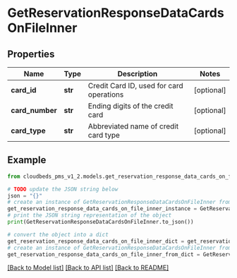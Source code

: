# GetReservationResponseDataCardsOnFileInner


## Properties

Name | Type | Description | Notes
------------ | ------------- | ------------- | -------------
**card_id** | **str** | Credit Card ID, used for card operations | [optional] 
**card_number** | **str** | Ending digits of the credit card | [optional] 
**card_type** | **str** | Abbreviated name of credit card type | [optional] 

## Example

```python
from cloudbeds_pms_v1_2.models.get_reservation_response_data_cards_on_file_inner import GetReservationResponseDataCardsOnFileInner

# TODO update the JSON string below
json = "{}"
# create an instance of GetReservationResponseDataCardsOnFileInner from a JSON string
get_reservation_response_data_cards_on_file_inner_instance = GetReservationResponseDataCardsOnFileInner.from_json(json)
# print the JSON string representation of the object
print(GetReservationResponseDataCardsOnFileInner.to_json())

# convert the object into a dict
get_reservation_response_data_cards_on_file_inner_dict = get_reservation_response_data_cards_on_file_inner_instance.to_dict()
# create an instance of GetReservationResponseDataCardsOnFileInner from a dict
get_reservation_response_data_cards_on_file_inner_from_dict = GetReservationResponseDataCardsOnFileInner.from_dict(get_reservation_response_data_cards_on_file_inner_dict)
```
[[Back to Model list]](../README.md#documentation-for-models) [[Back to API list]](../README.md#documentation-for-api-endpoints) [[Back to README]](../README.md)


